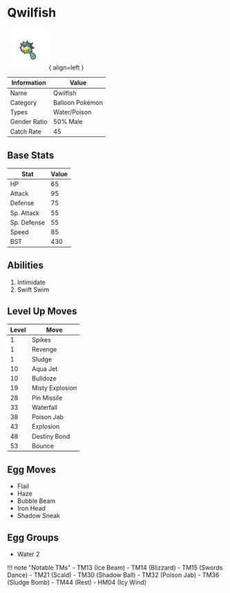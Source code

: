 # Qwilfish

![Qwilfish](../images/pokemon/211.png){ align=left }

| Information | Value |
|------------|--------|
| Name | Qwilfish |
| Category | Balloon Pokémon |
| Types | Water/Poison |
| Gender Ratio | 50% Male |
| Catch Rate | 45 |

## Base Stats

| Stat | Value |
|------|-------|
| HP | 65 |
| Attack | 95 |
| Defense | 75 |
| Sp. Attack | 55 |
| Sp. Defense | 55 |
| Speed | 85 |
| BST | 430 |

## Abilities
1. Intimidate
2. Swift Swim

## Level Up Moves
| Level | Move |
|-------|------|
| 1 | Spikes |
| 1 | Revenge |
| 1 | Sludge |
| 10 | Aqua Jet |
| 10 | Bulldoze |
| 19 | Misty Explosion |
| 28 | Pin Missile |
| 33 | Waterfall |
| 38 | Poison Jab |
| 43 | Explosion |
| 48 | Destiny Bond |
| 53 | Bounce |

## Egg Moves
- Flail
- Haze
- Bubble Beam
- Iron Head
- Shadow Sneak

## Egg Groups
- Water 2

!!! note "Notable TMs"
    - TM13 (Ice Beam)
    - TM14 (Blizzard)
    - TM15 (Swords Dance)
    - TM21 (Scald)
    - TM30 (Shadow Ball)
    - TM32 (Poison Jab)
    - TM36 (Sludge Bomb)
    - TM44 (Rest)
    - HM04 (Icy Wind)
